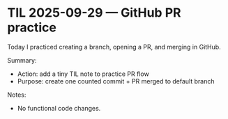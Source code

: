 # TIL 2025-09-29 — GitHub PR practice

Today I practiced creating a branch, opening a PR, and merging in GitHub.

Summary:
- Action: add a tiny TIL note to practice PR flow
- Purpose: create one counted commit + PR merged to default branch

Notes:
- No functional code changes.
